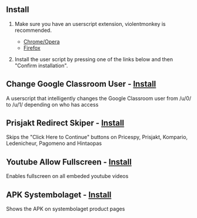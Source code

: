 
## Install

1. Make sure you have an userscript extension, violentmonkey is recommended.

   * [Chrome/Opera](https://chrome.google.com/webstore/detail/violentmonkey/jinjaccalgkegednnccohejagnlnfdag "Chrome Web Store")
   * [Firefox](https://addons.mozilla.org/en-US/firefox/addon/violentmonkey/ "Firefox Add-ons")

2. Install the user script by pressing one of the links below and then "Confirm installation".

## Change Google Classroom User - [Install](https://github.com/C4illin/Userscripts/raw/master/Change-Google-Classroom-User/ChangeClassroom.user.js)

A userscript that intelligently changes the Google Classroom user from /u/0/ to /u/1/ depending on who has access

## Prisjakt Redirect Skiper - [Install](https://github.com/C4illin/Userscripts/raw/master/Prisjakt-Redirect-Skiper/PrisjaktRedirectSkiper.user.js)

Skips the "Click Here to Continue" buttons on Pricespy, Prisjakt, Kompario, Ledenicheur, Pagomeno and Hintaopas

## Youtube Allow Fullscreen - [Install](https://github.com/C4illin/Userscripts/raw/master/Youtube-Allow-Fullscreen/YoutubeAllowFullscreen.user.js)

Enables fullscreen on all embeded youtube videos

## APK Systembolaget - [Install](https://github.com/C4illin/Userscripts/raw/master/APK-Systembolaget/apk.systembolaget.user.js)

Shows the APK on systembolaget product pages